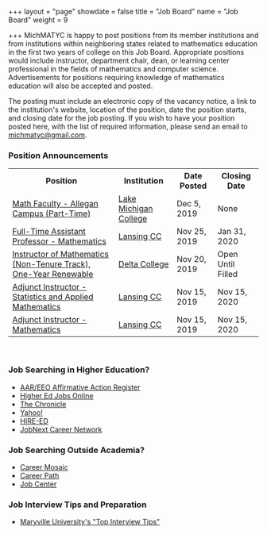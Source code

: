 +++
layout = "page"
showdate = false
title = "Job Board"
name = "Job Board"
weight = 9

+++
MichMATYC is happy to post positions from its member institutions and from institutions within neighboring states related to mathematics education in the first two years of college on this Job Board. Appropriate positions would include instructor, department chair, dean, or learning center professional in the fields of mathematics and computer science. Advertisements for positions requiring knowledge of mathematics education will also be accepted and posted.

The posting must include an electronic copy of the vacancy notice, a link to the institution's website, location of the position, date the position starts, and closing date for the job posting. If you wish to have your position posted here, with the list of required information, please send an email to [michmatyc@gmail.com](mailto:michmatyc@gmail.com).

### Position Announcements

<table class="tg">

<tr>

<th class="tg-c3ow"><b>Position</b></th>

<th class="tg-c3ow"><b>Institution</b></th>

<th class="tg-c3ow"><b>Date Posted</b></th>

<th class="tg-c3ow"><b>Closing Date</b></th>

</tr>

<tr><td><a href="http://michmatyc.org/lakemichigancollege-math-faculty-allegan-campus">Math Faculty - Allegan Campus (Part-Time)</a></td>
  <td><a href="https://www.lakemichigancollege.edu/">Lake Michigan College</a></td>
  <td>Dec 5, 2019</td>
  <td>None</td></tr>
  
<tr><td><a href="http://michmatyc.org/lansingcc-ft-assistant-professor/">Full-Time Assistant Professor - Mathematics</a></td>
  <td><a href="http://www.lcc.edu">Lansing CC</a></td>
  <td>Nov 25, 2019</td>
  <td>Jan 31, 2020</td></tr>
  
<tr><td><a href="http://michmatyc.org/deltacollege-math-instructor-nontenure/">Instructor of Mathematics (Non-Tenure Track), One-Year Renewable</a></td>
  <td><a href="http://www.delta.edu">Delta College</a></td>
  <td>Nov 20, 2019</td>
  <td>Open Until Filled</td></tr>

<tr><td><a href="http://michmatyc.org/lansingcc-adjunct-stats-applied-math/">Adjunct Instructor - Statistics and Applied Mathematics</a></td>
  <td><a href="http://www.lcc.edu">Lansing CC</a></td>
  <td>Nov 15, 2019</td>
  <td>Nov 15, 2020</td></tr>

<tr><td><a href="http://michmatyc.org/lansingcc-adjunct-math/">Adjunct Instructor - Mathematics</a></td>
  <td><a href="http://www.lcc.edu">Lansing CC</a></td>
  <td>Nov 15, 2019</td>
  <td>Nov 15, 2020</td></tr>
  
</table></br>

### Job Searching in Higher Education?

* [AAR/EEO Affirmative Action Register](aar-eeo.com)
* [Higher Ed Jobs Online](http://www.higheredjobs.com)
* [The Chronicle](http://www.chronicle.com)
* [Yahoo!](http://www.yahoo.com)
* [HIRE-ED](http://www.hire-ed.org)
* [JobNext Career Network](http://www.jobnext.com)

### Job Searching Outside Academia?

* [Career Mosaic](http://www.careermosaic.com)
* [Career Path](http://www.careerpath.com)
* [Job Center](http://www.jobcenter.com)

### Job Interview Tips and Preparation

* [Maryville University's "Top Interview Tips"](https://online.maryville.edu/online-masters-degrees/top-interview-tips-to-help-you-land-your-dream-job/)
